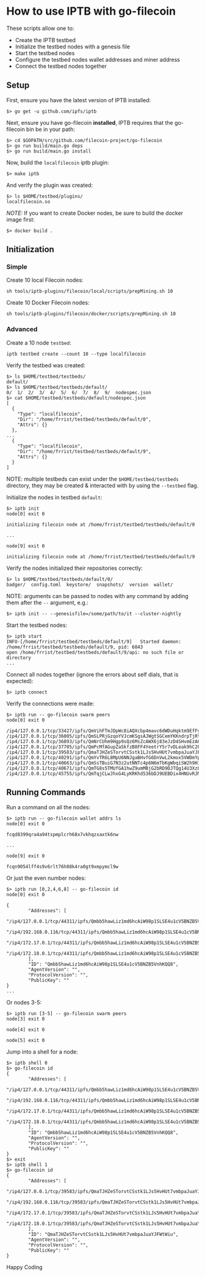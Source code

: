 # How to use IPTB with go-filecoin

These scripts allow one to:

- Create the IPTB testbed
- Initialize the testbed nodes with a genesis file
- Start the testbed nodes
- Configure the testbed nodes wallet addresses and miner address
- Connect the testbed nodes together

## Setup
First, ensure you have the latest version of IPTB installed:
```shell
$> go get -u github.com/ipfs/iptb
```

Next, ensure you have go-filecoin **installed**, IPTB requires that the go-filecoin bin be in your path:
```shell
$> cd $GOPATH/src/github.com/filecoin-project/go-filecoin
$> go run build/main.go deps
$> go run build/main.go install
```

Now, build the `localfilecoin` iptb plugin:
```shell
$> make iptb
```
And verify the plugin was created:
```shell
$> ls $HOME/testbed/plugins/
localfilecoin.so
```

*NOTE:* If you want to create Docker nodes, be sure to build the docker image first:
```shell
$> docker build .
```

## Initialization

### Simple
Create 10 local Filecoin nodes:
```shell
sh tools/iptb-plugins/filecoin/local/scripts/prepMining.sh 10
```

Create 10 Docker Filecoin nodes:
```shell
sh tools/iptb-plugins/filecoin/docker/scripts/prepMining.sh 10
```

### Advanced

Create a 10 node `testbed`:
```shell
iptb testbed create --count 10 --type localfilecoin
```
Verify the testbed was created:
```shell
$> ls $HOME/testbed/testbeds/
default/
$> ls $HOME/testbed/testbeds/default/
0/  1/  2/  3/  4/  5/  6/  7/  8/  9/  nodespec.json
$> cat $HOME/testbed/testbeds/default/nodespec.json
[
  {
    "Type": "localfilecoin",
    "Dir": "/home/frrist/testbed/testbeds/default/0",
    "Attrs": {}
  },
...
  {
    "Type": "localfilecoin",
    "Dir": "/home/frrist/testbed/testbeds/default/9",
    "Attrs": {}
  }
]
```
NOTE: multiple testbeds can exist under the `$HOME/testbed/testbeds` directory, they may be created & interacted with by using the `--testbed` flag.

Initialize the nodes in testbed `default`:
```shell
$> iptb init
node[0] exit 0

initializing filecoin node at /home/frrist/testbed/testbeds/default/0

...

node[9] exit 0

initializing filecoin node at /home/frrist/testbed/testbeds/default/9
```
Verify the nodes initialized their repositories correctly:
```shell
$> ls $HOME/testbed/testbeds/default/0/
badger/  config.toml  keystore/  snapshots/  version  wallet/
```
NOTE: arguments can be passed to nodes with any command by adding them after the `--` argument, e.g.:
```shell
$> iptb init -- --genesisfile=/some/path/to/it --cluster-nightly
```

Start the testbed nodes:
```shell
$> iptb start
INFO-[/home/frrist/testbed/testbeds/default/9]   Started daemon: /home/frrist/testbed/testbeds/default/9, pid: 6843
open /home/frrist/testbed/testbeds/default/9/api: no such file or directory
...
```

Connect all nodes together (ignore the errors about self dials, that is expected):
```shell
$> iptb connect
```

Verify the connections were made:
```shell
$> iptb run -- go-filecoin swarm peers
node[0] exit 0

/ip4/127.0.0.1/tcp/33427/ipfs/QmVihFTmJDpWc8iAQXcbp4mavc6dWDuHqktm9EfFyTvBiC
/ip4/127.0.0.1/tcp/36005/ipfs/QmSLPRjGzqoYVJcmKSgsAJWgtSGCemYKKndrpTjRtpXr4d
/ip4/127.0.0.1/tcp/36893/ipfs/QmNrCUhm9Hgp9sQz6MsZcAWX6j83eJzD4SHvmEzA8Xfh76
/ip4/127.0.0.1/tcp/37705/ipfs/QmPcMfAGupZa5kfzB8FF4YeetrY5r7vDLeak9hC2FBB8aW
/ip4/127.0.0.1/tcp/39583/ipfs/QmaTJHZeSTorvtCSstk1LJs5HvHUt7vmbpaJuaYJFWtWiu
/ip4/127.0.0.1/tcp/40291/ipfs/QmYvTR6L8MpU6NNJgaBHvfG6DnVwL2kmox5VWDmYp2ipX2
/ip4/127.0.0.1/tcp/40663/ipfs/QmSsTBuiG7N3z2utNNTc4p6N6mTbKgWbqiSW2h9HiRKq7M
/ip4/127.0.0.1/tcp/40671/ipfs/QmTG8s5TMUfGA1hwZ9umMBjG2bRD9DJTQg14U3XzLpqR23
/ip4/127.0.0.1/tcp/45755/ipfs/QmTqjCLwJhxG4LyKRKhd536bDJ9UEBDix4HNUvRJMK8qL2
```

## Running Commands

Run a command on all the nodes:
```
$> iptb run -- go-filecoin wallet addrs ls
node[0] exit 0

fcqd8399qra4a94tspmplcrh68x7vkhqzxaxtk6nw

...

node[9] exit 0

fcqn9054lff4s9v6rlt76h08k4ra0gt9xmpymcl9w
```

Or just the even number nodes:
```shell
$> iptb run [0,2,4,6,8] -- go-filecoin id
node[0] exit 0

{
        "Addresses": [
                "/ip4/127.0.0.1/tcp/44311/ipfs/Qmbb5hawLiz1md6hcAiW98p1SLSE4u1cV5BNZB5VnhKQQ8",
                "/ip4/192.168.0.116/tcp/44311/ipfs/Qmbb5hawLiz1md6hcAiW98p1SLSE4u1cV5BNZB5VnhKQQ8",
                "/ip4/172.17.0.1/tcp/44311/ipfs/Qmbb5hawLiz1md6hcAiW98p1SLSE4u1cV5BNZB5VnhKQQ8",
                "/ip4/172.18.0.1/tcp/44311/ipfs/Qmbb5hawLiz1md6hcAiW98p1SLSE4u1cV5BNZB5VnhKQQ8"
        ],
        "ID": "Qmbb5hawLiz1md6hcAiW98p1SLSE4u1cV5BNZB5VnhKQQ8",
        "AgentVersion": "",
        "ProtocolVersion": "",
        "PublicKey": ""
}
...
```
Or nodes 3-5:
```shell
$> iptb run [3-5] -- go-filecoin swarm peers
node[3] exit 0

node[4] exit 0

node[5] exit 0
```

Jump into a shell for a node:
```shell
$> iptb shell 0
$> go-filecoin id
{
        "Addresses": [
                "/ip4/127.0.0.1/tcp/44311/ipfs/Qmbb5hawLiz1md6hcAiW98p1SLSE4u1cV5BNZB5VnhKQQ8",
                "/ip4/192.168.0.116/tcp/44311/ipfs/Qmbb5hawLiz1md6hcAiW98p1SLSE4u1cV5BNZB5VnhKQQ8",
                "/ip4/172.17.0.1/tcp/44311/ipfs/Qmbb5hawLiz1md6hcAiW98p1SLSE4u1cV5BNZB5VnhKQQ8",
                "/ip4/172.18.0.1/tcp/44311/ipfs/Qmbb5hawLiz1md6hcAiW98p1SLSE4u1cV5BNZB5VnhKQQ8"
        ],
        "ID": "Qmbb5hawLiz1md6hcAiW98p1SLSE4u1cV5BNZB5VnhKQQ8",
        "AgentVersion": "",
        "ProtocolVersion": "",
        "PublicKey": ""
}
$> exit
$> iptb shell 1
$> go-filecoin id
{
        "Addresses": [
                "/ip4/127.0.0.1/tcp/39583/ipfs/QmaTJHZeSTorvtCSstk1LJs5HvHUt7vmbpaJuaYJFWtWiu",
                "/ip4/192.168.0.116/tcp/39583/ipfs/QmaTJHZeSTorvtCSstk1LJs5HvHUt7vmbpaJuaYJFWtWiu",
                "/ip4/172.17.0.1/tcp/39583/ipfs/QmaTJHZeSTorvtCSstk1LJs5HvHUt7vmbpaJuaYJFWtWiu",
                "/ip4/172.18.0.1/tcp/39583/ipfs/QmaTJHZeSTorvtCSstk1LJs5HvHUt7vmbpaJuaYJFWtWiu"
        ],
        "ID": "QmaTJHZeSTorvtCSstk1LJs5HvHUt7vmbpaJuaYJFWtWiu",
        "AgentVersion": "",
        "ProtocolVersion": "",
        "PublicKey": ""
}
```

Happy Coding
